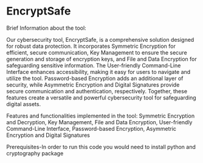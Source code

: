# EncryptSafe

Brief Information about the tool:

Our cybersecurity tool, EncryptSafe, is a comprehensive solution designed for robust data protection. It incorporates Symmetric Encryption for efficient, secure communication, Key Management to ensure the secure generation and storage of encryption keys, and File and Data Encryption for safeguarding sensitive information. The User-friendly Command-Line Interface enhances accessibility, making it easy for users to navigate and utilize the tool. Password-based Encryption adds an additional layer of security, while Asymmetric Encryption and Digital Signatures provide secure communication and authentication, respectively. Together, these features create a versatile and powerful cybersecurity tool for safeguarding digital assets.

Features and functionalities implemented in the tool:
Symmetric Encryption and Decryption, Key Management, File and Data Encryption, User-friendly Command-Line Interface, Password-based Encryption, Asymmetric Encryption and Digital Signatures


Prerequisites-In order to run this code you would need to install python and cryptography package
